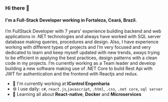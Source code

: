 ### Hi there 👋

#### I'm a Full-Stack Developer working in Fortaleza, Ceará, Brazil.

I’m FullStack Developer with 7 years’ experience building backend and web applications in .NET technologies and always have worked with SQL server database making queries, procedures and design. Also, I have experience working with different types of projects and I’m very focused and very dedicated to learn and keep myself updated with new trends, aways trying to be efficient in applying the best practices, design patterns with a clean code in my projects. I’m currently working as a Team leader and develop building a new software making use of .NET Core to build Rest Api with JWT for authentication and the frontend with Reactjs and redux.


- 🏢 I'm currently working at **IControl Engenharia**
- ⚙️ I use daily: `c#`, `react.js`,`javascript`, `.html`, `.css`, `.net core`, `sql server`
- 🌱 Learning all about **React-native**, **Docker** and **Microservices**
